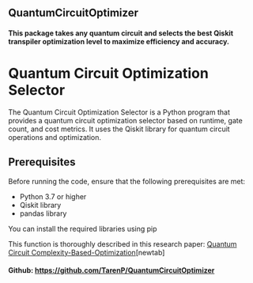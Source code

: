## QuantumCircuitOptimizer

#### This package takes any quantum circuit and selects the best Qiskit transpiler optimization level to maximize efficiency and accuracy.

# Quantum Circuit Optimization Selector

The Quantum Circuit Optimization Selector is a Python program that provides a quantum circuit optimization selector based on runtime, gate count, and cost metrics. It uses the Qiskit library for quantum circuit operations and optimization.

## Prerequisites

Before running the code, ensure that the following prerequisites are met:

- Python 3.7 or higher
- Qiskit library
- pandas library

You can install the required libraries using pip

This function is thoroughly described in this research paper:
[Quantum Circuit Complexity-Based-Optimization](https://widgets.figshare.com/articles/23256344/embed?show_title=1)[newtab]

#### Github: https://github.com/TarenP/QuantumCircuitOptimizer

